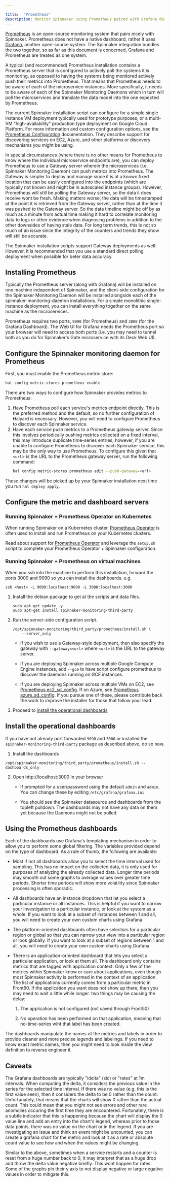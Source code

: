 ```yaml
---

title:  "Prometheus"
description: Monitor Spinnaker using Prometheus paired with Grafana dashboards.
---
```




[Prometheus](https://prometheus.io/) is an open-source
monitoring system that pairs nicely with Spinnaker. Prometheus does not have a
native dashboard, rather it uses [Grafana](http://grafana.org),
another open-source system. The Spinnaker integration bundles the two together,
so as far as this document is concerned, Grafana and Prometheus are treated as
one system.

A typical (and recommended) Prometheus installation contains a Prometheus
server that is configured to actively poll the systems it is monitoring,
as opposed to having the systems being monitored actively push their metrics
into Prometheus. That means that Prometheus needs to be aware of each of the
microservice instances. More specifically, it needs to be aware of each
of the Spinnaker Monitoring Daemons which in turn will poll the microservices
and translate the data model into the one expected by Prometheus.

The current Spinnaker installation script can configure for a simple
single instance VM deployment typically used for prototype purposes, or
a multi-VM "high-availability" production type deployment on Google Cloud
Platform. For more information and custom configuration options, see the
[Prometheus Configuration](https://prometheus.io/docs/operating/configuration/)
documentation. They describe support for discovering services on EC2, Azure,
and other platforms or discovery mechanisms you might be using.

In special circumstances (where there is no other means for Prometheus
to know where the individual microservice endpoints are),
you can deploy Prometheus to use a Gateway server wherein
the microservices (i.e. Spinnaker Monitoring Daemon) can push metrics into
Prometheus. The Gateway is simpler to deploy and manage since it is at a
known fixed location that can be easily configured into the endpoints
(which are typically not known and might be in autoscaled instance groups).
However, Prometheus will still be polling the Gateway server, so the data
it does receive wont be fresh. Making matters worse, the data will be
timestamped at the point it is retrieved from the Gateway server, rather
than at the time it was pushed to the Gateway server. So the data timeline
might be off by as much as a minute from actual time making it hard to
correlate monitoring data to logs or other evidence when diagnosing problems
in addition to the other downsides of having stale data. For long term
trends, this is not so much of an issue since the integrity of the counters
and trends they show will still be accurate.

The Spinnaker installation scripts support Gateway deployments as well.
However, it is recommended that you use a standard direct polling deployment
when possible for beter data accuracy.


## Installing Prometheus

Typically the Prometheus server (along with Grafana) will be installed on
one machine independent of Spinnaker, and the client-side configuration
for the Spinnaker Monitoring Daemon will be installed alongside each of the
spinnaker-monitoring-daemon installations. For a simple monolithic
single-instance deployment, you can install everything together on the
same machine as the microservices.

Prometheus requires two ports, `9090` (for Prometheus) and `3000` (for the
Grafana Dashboard). The Web UI for Grafana needs the Prometheus port so
your browser will need to access both ports (i.e. you may need to tunnel both
as you do for Spinnaker's Gate microservice with its Deck Web UI).


## Configure the Spinnaker monitoring daemon for Prometheus

First, you must enable the Prometheus metric store:

```bash
hal config metric-stores prometheus enable
```

There are two ways to configure how Spinnaker provides metrics to Prometheus:

1. Have Prometheus poll each service's metrics endpoint directly. This is
   the preferred method and the default, so no further configuration of Halyard
   is necessary. However, you will need to configure Prometheus to discover
   each Spinnaker service.
2. Have each service push metrics to a Prometheus gateway server. Since this
   involves periodically pushing metrics collected on a fixed interval, this
   may introduce duplicate time-series entries; however, if you are unable to
   configure Prometheus to discover each Spinnaker service, this may be the
   only way to use Prometheus. To configure this given that `<url`> is the
   URL to the Prometheus gateway server, run the following command:
   ```bash
   hal config metric-stores prometheus edit --push-gateway=<url>
   ```

These changes will be picked up by your Spinnaker installation next time you
run `hal deploy apply`.

## Configure the metric and dashboard servers

### Running Spinnaker + Prometheus Operator on Kubernetes

  When running Spinnaker on a Kubernetes cluster, [Prometheus Operator](https://github.com/coreos/prometheus-operator)
  is often used to install and run Prometheus on your Kubernetes clusters.

  Read about support for [Prometheus Operator](https://github.com/spinnaker/spinnaker-monitoring/tree/master/spinnaker-monitoring-third-party/third_party/prometheus_operator/README.md)
  and leverage the `setup.sh` script to complete your Prometheus Operator + Spinnaker configuration.

### Running Spinnaker + Prometheus on virtual machines

  When you ssh into the machine to perform this installation, forward
  the ports 3000 and 9090 so you can install the dashboards. e.g.
  ```
  ssh <host> -L 9090:localhost:9090 -L 3000:localhost:3000
  ```

  1. Install the debian package to get at the scripts and data files.
     ```
     sudo apt-get update -y
     sudo apt-get install spinnaker-monitoring-third-party
     ```

  2. Run the server-side configuration script.
     ```
     /opt/spinnaker-monitoring/third_party/prometheus/install.sh \
         --server_only
     ```

     * If you wish to use a Gateway-style deployment, then also specify
       the gateway with `--gateway=<url>` where `<url>` is the URL to
       the gateway server.

     * If you are deploying Spinnaker across multiple Google Compute
       Engine instances, add `--gce` to have script configure prometheus
       to discover the daemons running on GCE instances.

     * If you are deploying Spinnaker across multiple VMs on EC2,
       see [Prometheus ec2_sd_config](https://prometheus.io/docs/operating/configuration/#<ec2_sd_config>).
       If on Azure, see [Prometheus azure_sd_config](https://prometheus.io/docs/operating/configuration/#<azure_sd_config>).
       If you pursue one of these, please contribute back the work to
       improve the installer for those that follow your lead.

  3. Proceed to [install the operational dashboards](#install-the-operational-dashboards)


## Install the operational dashboards

If you have not already port forwarded `9090` and `3000` or installed
the `spinnaker-monitoring-third-party` package as described above, do so now.

  1. Install the dashboards
  ```
  /opt/spinnaker-monitoring/third_party/prometheus/install.sh --dashboards_only
  ```

  2. Open http://localhost:3000 in your browser

     * If prompted for a user/password using the default `admin` and `admin`.
       You can change these by editing `/etc/grafana/grafana.ini`

     * You should see the Spinnaker datasource and dashboards from the
       topleft pulldown. The dashboards may not have any data on them yet
       because the Daemons might not be polled.


## Using the Prometheus dashboards

Each of the dashboards use Grafana's templating mechanism in order to
allow you to perform some global filtering. The variables provided depend
on the type of dashboard. As a rule of thumb, the following are available:

   * Most if not all dashboards allow you to select the time interval used
     for sampling. This has no impact on the collected data, it is only used
     for purposes of analyzing the already collected data. Longer time periods
     may smooth out some graphs to average values over greater time periods.
     Shorter time periods will show more volatility since Spinnaker processing
     is often sporadic.

   * All dashboards have an instance dropdown that let you select a particular
     instance or all instances. This is helpful if you want to narrow your
     investigation to a particular instance, or look at the system as a whole.
     If you want to look at a subset of instances between 1 and all, you will
     need to create your own custom charts using Grafana.

   * The platform-oriented dashboards often have selectors for a particular
     region or global so that you can narrow your view into a particular
     region or look globally. If you want to look at a subset of regions
     between 1 and all, you will need to create your own custom charts using
     Grafana.

   * There is an application-oriented dashboard that lets you select
     a particular application, or look at them all. This dashboard only
     contains metrics that are tagged with application context. Only a
     few of the metrics within Spinnaker know or care about applications,
     even though most Spinnaker activity is performed in the context of
     an application. The list of applications currently comes from a
     particular metric in Front50. If the application you want does not
     show up there, then you may need to wait a little while longer.
     two things may be causing the delay:

     1. The application is not configured (not saved through Front50)

     2. No operation has been performed on that application, meaning that
        no-time-series wiht that label has been created.

The dashboards manipulate the names of the metrics and labels in order to
provide cleaner and more precise legends and labelings. If you need to know
exact metric names, then you might need to look inside the view definition
to reverse engineer it.

## Caveats

The Grafana dashboards are typically "idelta" (sic) or "rates" at 1m intervals.
When computing the delta, it considers the previous value in the series
for the selected time interval. If there was no value (e.g. this is the first
value seen), then it considers the delta to be 0 rather than the count.
Unfortunately, that means that the charts will show 0 rather than the actual
count. This could mean that you might not see errors and other rare anomolies
occuring the first time they are encountered. Fortunately, there is a
subtle indicator that this is happening because the chart will display the
0 value line and add an entry into the chart's legend, whereas prior to those
data points, there was no value on the chart or in the legend. If you are
investigating an issue and think an event might be uncounted, you can create
a grafana chart for the metric and look at it as a rate or absolute count
value to see how and when the values might be changing.

Similar to the above, sometimes when a service restarts and a counter is
reset from a huge number back to 0, it may interpret that as a huge drop
and throw the delta value negative briefly. This wont happen for rates.
Some of the graphs pin their y axis to not display negative or large negative
values in order to mitigate this.
